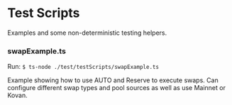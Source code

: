 # Test Scripts

Examples and some non-deterministic testing helpers.

### swapExample.ts

Run: `$ ts-node ./test/testScripts/swapExample.ts`

Example showing how to use AUTO and Reserve to execute swaps. Can configure different swap types and pool sources as well as use Mainnet or Kovan.

